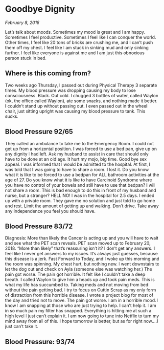 # Goodbye Dignity
_February 8, 2018_

Let’s talk about moods.  Sometimes my mood is great and I am happy.  Sometimes I feel productive.  Sometimes I feel like I can conquer the world.  Other times, I feel like 20 tons of bricks are crushing me, and I can’t push them off my chest.  I feel like I am stuck in sinking mud and only sinking further.  I feel like everyone is against me and I am just this obnoxious person stuck in bed.

## Where is this coming from?
Two weeks ago Thursday, I passed out during Physical Therapy 3 separate times.  My blood pressure was dropping causing my body to lose consciousness.  Black.  Out cold.  I chugged 3 bottles of water, called Waylon (ok, the office called Waylon), ate some snacks, and nothing made it better.  I couldn’t stand up without passing out. I even passed out in the wheel chair, just sitting upright was causing my blood pressure to tank.  This sucks.

## Blood Pressure 92/65
They called an ambulance to take me to the Emergency Room.  I could not get up from a horizontal position.
I was forced to use a bed pan, give up on any dignity I had left.  Ask my husband to assist in care that should only have to be done at an old age.  It hurt my mojo, big time. Good bye sex appeal. I was informed that I would be admitted to the hospital.
At first, I was told that I was going to have to share a room.  I lost it.  Do you know what it is like to be forced to use a bedpan for ALL bathroom activities at the age of 27.  Do you know what it is like to have Carcinoid Syndrome where you have no control of your bowels and still have to use that bedpan?  I will not share a room.  This is bad enough to do this in front of my husband and nurse, but a stranger? HELL NO!  I was in the hospital for 2.5 days.  I ended up with a private room.  They gave me no solution and just told to go home and rest. Limit the amount of getting up and walking. Don’t drive.  Take away any independence you feel you should have.

## Blood Pressure 83/72
Diagnosis: More than likely the Cancer is acting up and you will have to wait and see what the PET scan reveals. PET scan moved up to February 20, 2018.
“More than likely” that’s reassuring isn’t it?  I don’t get any answers.  I feel like I never get answers to my issues.  It’s always just guesses, because this disease is a jerk. 
Fast Forward to Today, and I woke up this morning and the room was spinning.  My chest hurt, but nothing new.  I went downstairs to let the dog out and check on Ayla (someone else was watching her.)  The pain got worse.  The pain got horrible.  It felt like I couldn’t take a deep breath.  I called Waylon to give him a heads up and took pain meds.  This is what my life has succumbed to.  Taking meds and not moving from bed without the pain getting bad.  I try to focus on Cuttin Scrap as my only form of distraction from this horrible disease.  I wrote a project blog for most of the day and tried not to move.  The pain got worse.  I am in a horrible mood.  I know I am snapping at those who are just trying to help.  I can’t help it.  I am in so much pain my filter has snapped. Everything is hitting me at such a high level I just can’t explain it.  I am now going to tune into Netflix to turn my mind away from all of this.  I hope tomorrow is better, but as for right now….I just can’t take it.

## Blood Pressure: 93/74


